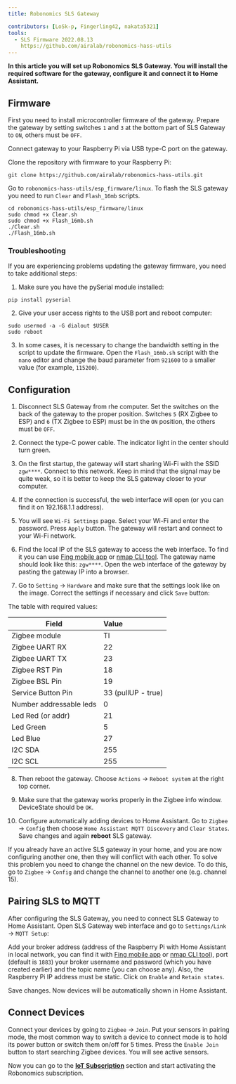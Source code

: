 ```yaml
---
title: Robonomics SLS Gateway

contributors: [LoSk-p, Fingerling42, nakata5321]
tools:
  - SLS Firmware 2022.08.13
    https://github.com/airalab/robonomics-hass-utils
---
```


**In this article you will set up Robonomics SLS Gateway. You will install the required software for the gateway, configure it and connect it to Home Assistant.**

<robo-wiki-picture src="home-assistant/sls_gateway.png" />

## Firmware

First you need to install microcontroller firmware of the gateway. Prepare the gateway by setting switches `1` and `3` at the bottom part of SLS Gateway to `ON`, others must be `OFF`.

<robo-wiki-picture src="home-assistant/sls-gateway-13.gif" />

Connect gateway to your Raspberry Pi via USB type-C port on the gateway.

<robo-wiki-picture src="home-assistant/sls-rpi.gif" />

Clone the repository with firmware to your Raspberry Pi:

<code-helper additionalLine="rasppi_username@rasppi_hostname">

```shell
git clone https://github.com/airalab/robonomics-hass-utils.git
```

</code-helper>

Go to `robonomics-hass-utils/esp_firmware/linux`. To flash the SLS gateway you need to run `Clear` and `Flash_16mb` scripts.

<code-helper additionalLine="rasppi_username@rasppi_hostname">

```shell
cd robonomics-hass-utils/esp_firmware/linux
sudo chmod +x Clear.sh
sudo chmod +x Flash_16mb.sh
./Clear.sh
./Flash_16mb.sh
```

</code-helper>

### Troubleshooting

If you are experiencing problems updating the gateway firmware, you need to take additional steps:

1. Make sure you have the pySerial module installed:

<code-helper additionalLine="rasppi_username@rasppi_hostname">

```shell
pip install pyserial
```
</code-helper>

2. Give your user access rights to the USB port and reboot computer:

<code-helper additionalLine="rasppi_username@rasppi_hostname">

```shell
sudo usermod -a -G dialout $USER
sudo reboot
```
</code-helper>

3. In some cases, it is necessary to change the bandwidth setting in the script to update the firmware. Open the `Flash_16mb.sh` script with the `nano` editor and change the baud parameter from `921600` to a smaller value (for example, `115200`).

## Configuration

1. Disconnect SLS Gateway from rhe computer. Set the switches on the back of the gateway to the proper position. Switches `5` (RX Zigbee to ESP) and `6` (TX Zigbee to ESP) must be in the `ON` position, the others must be `OFF`. 

<robo-wiki-picture src="home-assistant/sls-gateway-56.gif" />

2. Connect the type-C power cable. The indicator light in the center should turn green.

<robo-wiki-picture src="home-assistant/sls-gateway-connect.gif" />

3. On the first startup, the gateway will start sharing Wi-Fi with the SSID `zgw****`. Connect to this network. Keep in mind that the signal may be quite weak, so it is better to keep the SLS gateway closer to your computer. 

<robo-wiki-picture src="home-assistant/sls-gateway-wifi.gif" />

4. If the connection is successful, the web interface will open (or you can find it on 192.168.1.1 address). 

5. You will see `Wi-Fi Settings` page. Select your Wi-Fi and enter the password. Press `Apply` button. The gateway will restart and connect to your Wi-Fi network. 

<robo-wiki-video autoplay loop controls :videos="[{src: 'https://crustipfs.info/ipfs/QmSht6roENzrV6oqsQ1a5gp6GVCz54EDZdPAP8XVh9SCwH', type:'mp4'}]" />

6. Find the local IP of the SLS gateway to access the web interface. To find it you can use [Fing mobile app](https://www.fing.com/products) or [nmap CLI tool](https://vitux.com/find-devices-connected-to-your-network-with-nmap/). The gateway name should look like this: `zgw****`. Open the web interface of the gateway by pasting the gateway IP into a browser.

7. Go to `Setting` -> `Hardware` and make sure that the settings look like on the image. Correct the settings if necessary and click `Save` button:

<robo-wiki-video autoplay loop controls :videos="[{src: 'https://crustipfs.info/ipfs/QmeSksMxU9xkvvK7f81WDAYULiMFokK7P7KDVYEjv2MHjn', type:'mp4'}]" />

The table with required values:

| Field                    | Value              |
|--------------------------|:-------------------|
| Zigbee module            | TI                 |
| Zigbee UART RX           | 22                 |
| Zigbee UART TX           | 23                 |
| Zigbee RST Pin           | 18                 |
| Zigbee BSL Pin           | 19                 |
| Service Button Pin       | 33 (pullUP - true) |
| Number addressable leds  | 0                  |
| Led Red (or addr)        | 21                 |
| Led Green                | 5                  |
| Led Blue                 | 27                 |
| I2C SDA                  | 255                |
| I2C SCL                  | 255                |

8. Then reboot the gateway. Choose `Actions` -> `Reboot system` at the right top corner.

9. Make sure that the gateway works properly in the Zigbee info window. DeviceState should be `OK`.

10. Configure automatically adding devices to Home Assistant. Go to `Zigbee` -> `Config` then choose `Home Assistant MQTT Discovery` and `Clear States`. Save changes and again **reboot** SLS gateway.

<robo-wiki-note type="warning">

If you already have an active SLS gateway in your home, and you are now configuring another one, then they will conflict with each other. To solve this problem you need to change the channel on the new device. To do this, go to `Zigbee` -> `Config` and change the channel to another one (e.g. channel 15).

</robo-wiki-note>

<robo-wiki-video autoplay loop controls :videos="[{src: 'https://crustipfs.info/ipfs/QmVZMB1xQeB6ZLfSR6aUrN6cRSF296s8CMJt7E2jBJ5MjZ', type:'mp4'}]" />

## Pairing SLS to MQTT

After configuring the SLS Gateway, you need to connect SLS Gateway to Home Assistant. Open SLS Gateway web interface and go to `Settings/Link` -> `MQTT Setup`:


Add your broker address (address of the Raspberry Pi with Home Assistant in local network, you can find it with [Fing mobile app](https://www.fing.com/products) or [nmap CLI tool](https://vitux.com/find-devices-connected-to-your-network-with-nmap/)), port (default is `1883`) your broker username and password (which you have created earlier) and the topic name (you can choose any). Also, the Raspberry Pi IP address must be static. Click on `Enable` and `Retain states`.

<robo-wiki-video autoplay loop controls :videos="[{src: 'https://crustipfs.info/ipfs/QmdNKDqwwy87VQEDDVsX5kpaDQm9wKKPEJUNJnhnjx6e5y', type:'mp4'}]" />

Save changes. Now devices will be automatically shown in Home Assistant.

## Connect Devices

Connect your devices by going to `Zigbee` -> `Join`. Put your sensors in pairing mode, the most common way to switch a device to connect mode is to hold its power button or switch them on/off for 5 times. Press the `Enable Join` button to start searching Zigbee devices. You will see active sensors.

<robo-wiki-picture src="home-assistant/switch-device.gif" />

<robo-wiki-video autoplay loop controls :videos="[{src: 'https://crustipfs.info/ipfs/Qmdq3PBNY88QbYYqakwSLG2vn3mVUom3w3wsSWfTd1pzJA', type:'mp4'}]" />


Now you can go to the [**IoT Subscription**](/docs/sub-activate) section and start activating the Robonomics subscription.
